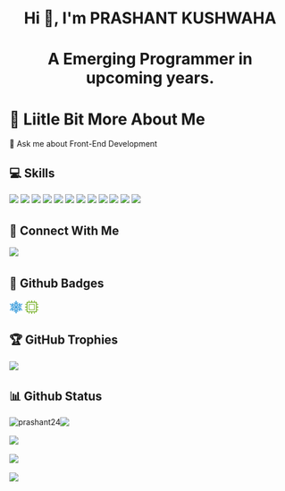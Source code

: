 
<h1 align="center">Hi 👋, I'm PRASHANT KUSHWAHA</h1>

<h1 align="center">A Emerging Programmer in upcoming years.</h1>

# 💫 Liitle Bit More About Me
<p>💬 Ask me about Front-End Development</p>



## 💻 Skills
<p>
<img src="https://img.shields.io/badge/c-%2300599C.svg?style=for-the-badge&logo=c&logoColor=white" style="margin-bottom: 4px;" height="30px">
<img src="https://img.shields.io/badge/html5-%23E34F26.svg?style=for-the-badge&logo=html5&logoColor=white" style="margin-bottom: 4px;" height="30px">
<img src="https://img.shields.io/badge/css3-%231572B6.svg?style=for-the-badge&logo=css3&logoColor=white" style="margin-bottom: 4px;" height="30px">
 <img src="https://img.shields.io/badge/sass-%23563D7C.svg?style=for-the-badge&logo=sass&logoColor=white" style="margin-bottom: 4px;" height="30px">
<img src="https://img.shields.io/badge/bootstrap-%23563D7C.svg?style=for-the-badge&logo=bootstrap&logoColor=white" style="margin-bottom: 4px;" height="30px">
 <img src="https://img.shields.io/badge/tailwind-%23563D7C.svg?style=for-the-badge&logo=tailwind&logoColor=white" style="margin-bottom: 4px;" height="30px">
<img src="https://img.shields.io/badge/javascript-%23323330.svg?style=for-the-badge&logo=javascript&logoColor=%23F7DF1E" style="margin-bottom: 4px;" height="30px">
<img src="https://img.shields.io/badge/jquery-%2320232a.svg?style=for-the-badge&logo=jquery&logoColor=%2361DAFB" style="margin-bottom: 4px;" height="30px">
<img src="https://img.shields.io/badge/react-%2320232a.svg?style=for-the-badge&logo=react&logoColor=%2361DAFB" style="margin-bottom: 4px;" height="30px">
 <img src="https://img.shields.io/badge/node-%2320232a.svg?style=for-the-badge&logo=node&logoColor=%2361DAFB" style="margin-bottom: 4px;" height="30px">
 <img src="https://img.shields.io/badge/express-%2320232a.svg?style=for-the-badge&logo=express&logoColor=%2361DAFB" style="margin-bottom: 4px;" height="30px">
<img src="https://img.shields.io/badge/git-%23F05033.svg?style=for-the-badge&logo=git&logoColor=white" style="margin-bottom: 4px;" height="30px">
</p>


## 👥 Connect With Me
<p>
<a href="https://linkedin.com/in/www.linkedin.com/in/prashant-kushwaha-0807a1255"><img src="https://img.shields.io/badge/linkedin-%230077B5.svg?style=for-the-badge&logo=linkedin&logoColor=white" style="margin-bottom: 4px;" height="30px" target="_blank"></a>
</p>

## 🌟 Github Badges
<p>
<img src="https://raw.githubusercontent.com/acervenky/animated-github-badges/master/assets/acbadge.gif" height="24px">
<img src="https://raw.githubusercontent.com/acervenky/animated-github-badges/master/assets/devbadge.gif" height="24px">
</p>

## 🏆 GitHub Trophies
![](https://github-profile-trophy.vercel.app/?username=kushwahaPrashant24&theme=onedark&no-frame=true&no-bg=true&margin-w=4)


 



## 📊 Github Status
<p><img align="left" src="https://github-readme-stats.vercel.app/api/top-langs?username=kushwahaPrashant24&show_icons=true&&theme=react&hidelocale=en&layout=compact" alt="prashant24" /></p>


<p><img src="https://github-readme-stats.vercel.app/api?username=kushwahaPrashant24&&theme=react&show_icons=true"><p>

<p><img src="https://metrics.lecoq.io/kushwahaPrashant24&theme=react"><p>

<p><img src="https://github-readme-streak-stats.herokuapp.com/?user=kushwahaPrashant24&theme=react"><p>

<p><img src="https://visitcount.itsvg.in/api?id=kushwahaPrashant24&label=Profile%20Views&color=12&icon=5&pretty=true&theme=react"><p>


